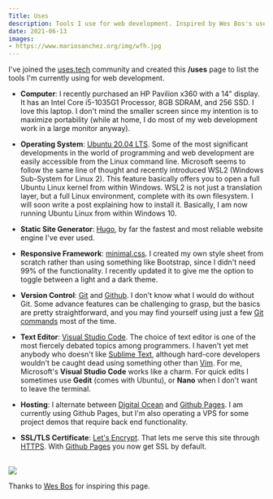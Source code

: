 ```yaml
---
Title: Uses
description: Tools I use for web development. Inspired by Wes Bos's uses.tech project.
date: 2021-06-13
images:
- https://www.mariosanchez.org/img/wfh.jpg
---
```


I've joined the [uses.tech](https://uses.tech) community and created this **/uses** page to list the tools I'm currently using for web development.

- **Computer**: I recently purchased an HP Pavilion x360 with a 14" display. It has an Intel Core i5-1035G1 Processor, 8GB SDRAM, and 256 SSD. I love this laptop. I don't mind the smaller screen since my intention is to maximize portability (while at home, I do most of my web development work in a large monitor anyway).

- **Operating System**: [Ubuntu 20.04 LTS](https://www.ubuntu.com/download/desktop). Some of the most significant developments in the world of programming and web development are easily accessible from the Linux command line. Microsoft seems to follow the same line of thought and recently introduced WSL2 (Windows Sub-System for Linux 2). This feature basically offers you to open a full Ubuntu Linux kernel from within Windows. WSL2 is not just a translation layer, but a full Linux environment, complete with its own filesystem. I will soon write a post explaining how to install it. Basically, I am now running Ubuntu Linux from within Windows 10.

- **Static Site Generator**: [Hugo](https://gohugo.io), by far the fastest and most reliable website engine I've ever used.

- **Responsive Framework**: [minimal.css](/css/minimal.css). I created my own style sheet from scratch rather than using something like Bootstrap, since I didn't need 99% of the functionality. I recently updated it to give me the option to toggle between a light and a dark theme.

- **Version Control**: [Git](https://git-scm.com/) and [Github](https://github.com/mariobox). I don't know what I would do without Git. Some advance features can be challenging to grasp, but the basics are pretty straightforward, and you may find yourself using just a few [Git commands](/post/gcs/) most of the time. 

- **Text Editor**: [Visual Studio Code](https://code.visualstudio.com/). The choice of text editor is one of the most fiercely debated topics among programmers. I haven't yet met anybody who doesn't like [Sublime Text](https://sublimetext.com), although hard-core developers wouldn't be caught dead using something other than [Vim](https://vim.org). For me, Microsoft's **Visual Studio Code** works like a charm. For quick edits I sometimes use **Gedit** (comes with Ubuntu), or **Nano** when I don't want to leave the terminal.

- **Hosting**: I alternate between [Digital Ocean](https://digitalocean) and [Github Pages](https://pages.github.com/). I am currently using Github Pages, but I'm also operating a VPS for some project demos that require back end functionality.

- **SSL/TLS Certificate**: [Let's Encrypt](https://letsencrypt.org). That lets me serve this site through [HTTPS](../https/). With [Github Pages](https://pages.github.com) you now get SSL by default.
<br />

<img src="/img/wfh.jpg" class="gallery large">

Thanks to [Wes Bos](https://wesbos.com/uses) for inspiring this page.
